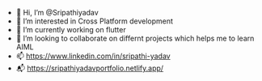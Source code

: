 - 👋 Hi, I’m @Sripathiyadav
- 👀 I’m interested in Cross Platform development
- 🌱 I’m currently working on flutter
- 💞️ I’m looking to collaborate on differnt projects which helps me to learn AIML
- 📫 https://www.linkedin.com/in/sripathi-yadav
- 📬 https://sripathiyadavportfolio.netlify.app/

<!---
Sripathiyadav/Sripathiyadav is a ✨ special ✨ repository because its `README.md` (this file) appears on your GitHub profile.
You can click the Preview link to take a look at your changes.
--->
